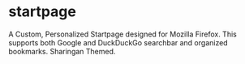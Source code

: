 # startpage
A Custom, Personalized Startpage designed for Mozilla Firefox.
This supports both Google and DuckDuckGo searchbar and organized bookmarks.
Sharingan Themed.
